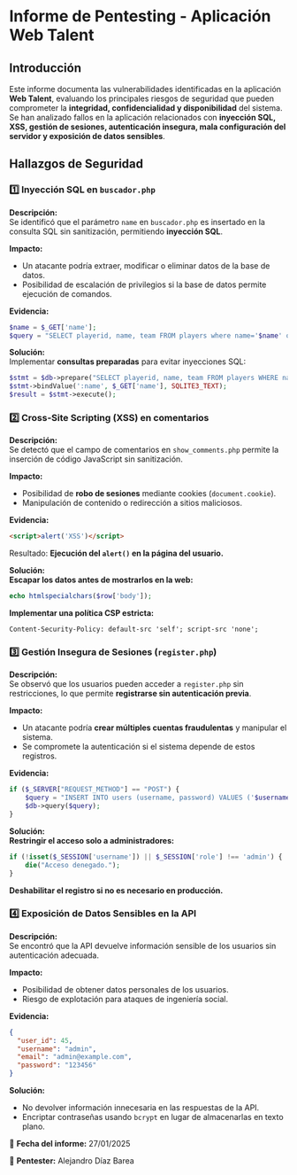 # Informe de Pentesting - Aplicación Web Talent

## Introducción
Este informe documenta las vulnerabilidades identificadas en la aplicación **Web Talent**, evaluando los principales riesgos de seguridad que pueden comprometer la **integridad, confidencialidad y disponibilidad** del sistema. Se han analizado fallos en la aplicación relacionados con **inyección SQL, XSS, gestión de sesiones, autenticación insegura, mala configuración del servidor y exposición de datos sensibles**.

## Hallazgos de Seguridad


### 1️⃣ **Inyección SQL en `buscador.php`**
**Descripción:**  
Se identificó que el parámetro `name` en `buscador.php` es insertado en la consulta SQL sin sanitización, permitiendo **inyección SQL**.

**Impacto:**  
- Un atacante podría extraer, modificar o eliminar datos de la base de datos.
- Posibilidad de escalación de privilegios si la base de datos permite ejecución de comandos.

**Evidencia:**
```php
$name = $_GET['name'];
$query = "SELECT playerid, name, team FROM players where name='$name' order by playerId desc";
```

**Solución:**  
 Implementar **consultas preparadas** para evitar inyecciones SQL:
```php
$stmt = $db->prepare("SELECT playerid, name, team FROM players WHERE name = :name ORDER BY playerId DESC");
$stmt->bindValue(':name', $_GET['name'], SQLITE3_TEXT);
$result = $stmt->execute();
```


### 2️⃣ **Cross-Site Scripting (XSS) en comentarios**
**Descripción:**  
Se detectó que el campo de comentarios en `show_comments.php` permite la inserción de código JavaScript sin sanitización.

**Impacto:**  
- Posibilidad de **robo de sesiones** mediante cookies (`document.cookie`).
- Manipulación de contenido o redirección a sitios maliciosos.

**Evidencia:**
```html
<script>alert('XSS')</script>
```
Resultado: **Ejecución del `alert()` en la página del usuario.**

**Solución:**  
 **Escapar los datos antes de mostrarlos en la web:**  
```php
echo htmlspecialchars($row['body']);
```
 **Implementar una política CSP estricta:**  
```http
Content-Security-Policy: default-src 'self'; script-src 'none';
```


### 3️⃣ **Gestión Insegura de Sesiones (`register.php`)**
**Descripción:**  
Se observó que los usuarios pueden acceder a `register.php` sin restricciones, lo que permite **registrarse sin autenticación previa**.

**Impacto:**  
- Un atacante podría **crear múltiples cuentas fraudulentas** y manipular el sistema.
- Se compromete la autenticación si el sistema depende de estos registros.

**Evidencia:**
```php
if ($_SERVER["REQUEST_METHOD"] == "POST") {
    $query = "INSERT INTO users (username, password) VALUES ('$username', '$password')";
    $db->query($query);
}
```

**Solución:**  
 **Restringir el acceso solo a administradores:**  
```php
if (!isset($_SESSION['username']) || $_SESSION['role'] !== 'admin') {
    die("Acceso denegado.");
}
```
 **Deshabilitar el registro si no es necesario en producción.**


### 4️⃣ **Exposición de Datos Sensibles en la API**
**Descripción:**  
Se encontró que la API devuelve información sensible de los usuarios sin autenticación adecuada.

**Impacto:**  
- Posibilidad de obtener datos personales de los usuarios.
- Riesgo de explotación para ataques de ingeniería social.

**Evidencia:**
```json
{
  "user_id": 45,
  "username": "admin",
  "email": "admin@example.com",
  "password": "123456"
}
```

**Solución:**  
- No devolver información innecesaria en las respuestas de la API.
- Encriptar contraseñas usando `bcrypt` en lugar de almacenarlas en texto plano.



📅 **Fecha del informe:** 27/01/2025 

📝 **Pentester:** Alejandro Díaz Barea

